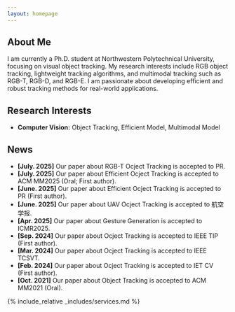 ```yaml
---
layout: homepage
---
```


## About Me

<!-- I am a Ph.D. student at ... -->
I am currently a Ph.D. student at Northwestern Polytechnical University, focusing on visual object tracking. My research interests include RGB object tracking, lightweight tracking algorithms, and multimodal tracking such as RGB-T, RGB-D, and RGB-E. I am passionate about developing efficient and robust tracking methods for real-world applications.

## Research Interests

- **Computer Vision:** Object Tracking, Efficient Model, Multimodal Model


## News
- **[July. 2025]** Our paper about RGB-T Ocject Tracking is accepted to PR.
- **[July. 2025]** Our paper about Efficient Ocject Tracking is accepted to ACM MM2025 (Oral; First author).
- **[June. 2025]** Our paper about Efficient Ocject Tracking is accepted to PR (First author).
- **[June. 2025]** Our paper about UAV Ocject Tracking is accepted to 航空学报.
- **[Apr. 2025]** Our paper about Gesture Generation is accepted to ICMR2025.
- **[Sep. 2024]** Our paper about Ocject Tracking is accepted to IEEE TIP (First author).
- **[Mar. 2024]** Our paper about Ocject Tracking is accepted to IEEE TCSVT.
- **[Feb. 2024]** Our paper about Ocject Tracking is accepted to IET CV (First author).
- **[Oct. 2021]** Our paper about Object Tracking is accepted to ACM MM2021 (Oral).

<!-- {% include_relative _includes/publications.md %} -->

{% include_relative _includes/services.md %}
